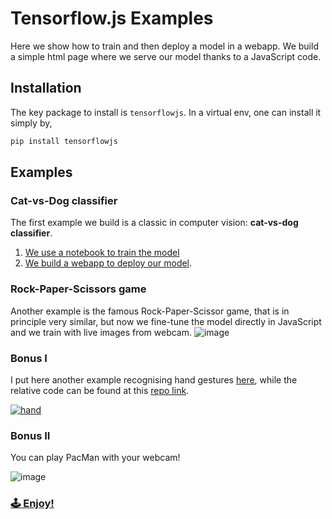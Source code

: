 # Tensorflow.js Examples

Here we show how to train and then deploy a model in a webapp.
We build a simple html page where we serve our model thanks to a JavaScript code.

## Installation
The key package to install is `tensorflowjs`. In a virtual env, one can install it simply by,
```bash
pip install tensorflowjs
```

## Examples

### Cat-vs-Dog classifier
The first example we build is a classic in computer vision: **cat-vs-dog classifier**.
1. [We use a notebook to train the model](https://github.com/oscar-defelice/DeepLearning-lectures/TFJS/Example-CatVsDog/TFJS-trainModel.ipynb)
2. [We build a webapp to deploy our model](https://github.com/oscar-defelice/DeepLearning-lectures/TFJS/Example-CatVsDog/index.html).

### Rock-Paper-Scissors game
Another example is the famous Rock-Paper-Scissor game, that is in principle very similar, but now we fine-tune the model directly in JavaScript and we train with live images from webcam.
![image](https://user-images.githubusercontent.com/49638680/115159438-60d2da80-a093-11eb-806d-7f0c2374a74f.png)

### Bonus I
I put here another example recognising hand gestures [here](https://github.com/oscar-defelice/handgesture.github.io),
while the relative code can be found at this [repo link](https://oscar-defelice.github.io/handgesture.github.io/).

<a href="https://oscar-defelice.github.io/handgesture.github.io/" rel="handgesture recognition" target="_blank">![hand](https://user-images.githubusercontent.com/49638680/114884954-7b445400-9e06-11eb-89d2-fe0c92962781.png)</a>

### Bonus II

You can play PacMan with your webcam!

![image](https://user-images.githubusercontent.com/49638680/115876770-02b54700-a447-11eb-869b-6a0ce8978585.png)

### [🕹️ Enjoy!](https://storage.googleapis.com/tfjs-examples/webcam-transfer-learning/dist/index.html) 
